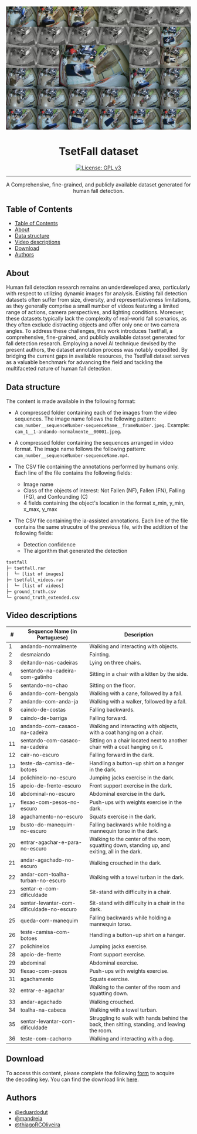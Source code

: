 <p align="center">
  <a href="" rel="noopener">
 <img src="./img/header.jpg" alt="Project logo"></a>
</p>

<h1 align="center">TsetFall dataset</h1>

<div align="center">


[![License: GPL v3](https://img.shields.io/badge/License-GPLv3-blue.svg)](/LICENSE)

</div>

---

<p align="center">A Comprehensive, fine-grained, and publicly available dataset generated for human fall detection. <br> 
</p>

## Table of Contents

- [Table of Contents](#table-of-contents)
- [About ](#about-)
- [Data structure ](#data-structure-)
- [Video descriptions ](#video-descriptions-)
- [Download ](#download-)
- [Authors ](#authors-)
<!-- - [Acknowledgments](#acknowledgement) -->

## About <a name = "about"></a>

Human fall detection research remains an underdeveloped
area, particularly with respect to utilizing dynamic
images for analysis. Existing fall detection datasets often suffer
from size, diversity, and representativeness limitations, as they
generally comprise a small number of videos featuring a limited
range of actions, camera perspectives, and lighting conditions.
Moreover, these datasets typically lack the complexity of real-world
fall scenarios, as they often exclude distracting objects and
offer only one or two camera angles. To address these challenges,
this work introduces TsetFall, a comprehensive, fine-grained, and
publicly available dataset generated for fall detection research.
Employing a novel AI technique devised by the present authors,
the dataset annotation process was notably expedited. By bridging
the current gaps in available resources, the TsetFall dataset
serves as a valuable benchmark for advancing the field and
tackling the multifaceted nature of human fall detection.

## Data structure <a name = "data_description"></a>


The content is made available in the following format:

  - A compressed folder containing each of the images from the video sequences. The image name follows the following pattern: `cam_number__sequenceNumber-sequenceName__frameNumber.jpeg`. Example: `cam_1__1-andando-normalmente__00001.jpeg`.

  - A compressed folder containing the sequences arranged in video format. The image name follows the following pattern: `cam_number__sequenceNumber-sequenceName.mp4`.

  - The CSV file containing the annotations performed by humans only. Each line of the file contains the following fields:

    - Image name
    - Class of the objects of interest: Not Fallen (NF), Fallen (FN), Falling (FG), and Confounding (C)
    - 4 fields containing the object's location in the format x_min, y_min, x_max, y_max

  - The CSV file containing the ia-assisted annotations. Each line of the file contains the same strucutre of the previous file, with the addition of the following fields:
    - Detection confidence
    - The algorithm that generated the detection


```
tsetfall
├─ tsetfall.rar
│  └─ [list of images]
├─ tsetfall_videos.rar
│  └─ [list of videos]
├─ ground_truth.csv 
└─ ground_truth_extended.csv 
```
## Video descriptions <a name = "video_description"></a>

|#|Sequence Name (in Portuguese)|Description|
|-|-------------|-----------|
|1|andando-normalmente|Walking and interacting with objects.|
|2|desmaiando|Fainting.|
|3|deitando-nas-cadeiras|Lying on three chairs.|
|4|sentando-na-cadeira-com-gatinho|Sitting in a chair with a kitten by the side.|
|5|sentando-no-chao|Sitting on the floor.|
|6|andando-com-bengala |Walking with a cane, followed by a fall.|
|7|andando-com-anda-ja|Walking with a walker, followed by a fall.|
|8|caindo-de-costas|Falling backwards.|
|9|caindo-de-barriga|Falling forward.|
|10|andando-com-casaco-na-cadeira|Walking and interacting with objects, with a coat hanging on a chair.|
|11|sentando-com-casaco-na-cadeira|Sitting on a chair located next to another chair with a coat hanging on it.|
|12|cair-no-escuro|Falling forward in the dark.|
|13|teste-da-camisa-de-botoes|Handling a button-up shirt on a hanger in the dark.|
|14|polichinelo-no-escuro|Jumping jacks exercise in the dark.|
|15|apoio-de-frente-escuro|Front support exercise in the dark.|
|16|abdominal-no-escuro|Abdominal exercise in the dark.|
|17|flexao-com-pesos-no-escuro|Push-ups with weights exercise in the dark.|
|18|agachamento-no-escuro|Squats exercise in the dark.|
|19|busto-do-manequim-no-escuro|Falling backwards while holding a mannequin torso in the dark.|
|20|entrar-agachar-e-para-no-escuro|Walking to the center of the room, squatting down, standing up, and exiting, all in the dark.|
|21|andar-agachado-no-escuro|Walking crouched in the dark.|
|22|andar-com-toalha-turban-no-escuro|Walking with a towel turban in the dark.|
|23|sentar-e-com-dificuldade|Sit-stand with difficulty in a chair.|
|24|sentar-levantar-com-dificuldade-no-escuro|Sit-stand with difficulty in a chair in the dark.|
|25|queda-com-manequim|Falling backwards while holding a mannequin torso.|
|26|teste-camisa-com-botoes|Handling a button-up shirt on a hanger.|
|27|polichinelos|Jumping jacks exercise.|
|28|apoio-de-frente|Front support exercise.|
|29|abdominal|Abdominal exercise.|
|30|flexao-com-pesos|Push-ups with weights exercise.|
|31|agachamento|Squats exercise.|
|32|entrar-e-agachar|Walking to the center of the room and squatting down.|
|33|andar-agachado|Walking crouched.|
|34|toalha-na-cabeca|Walking with a towel turban.|
|35|sentar-levantar-com-dificuldade|Struggling to walk with hands behind the back, then sitting, standing, and leaving the room.|
|36|teste-com-cachorro|Walking and interacting with a dog.|




## Download <a name = "download"></a>
 
 To access this content, please complete the following [form](https://forms.gle/fxcDziZSrp4zL9Uc6) to acquire the decoding key. You can find the download link [here](https://mega.nz/folder/u9dynToD).

## Authors <a name = "authors"></a>

- [@eduardodut](https://github.com/eduardodut)
- [@mandreia](https://github.com/mandreia)
- [@thiagoRCOliveira](https://github.com/thiagoRCOliveira)



